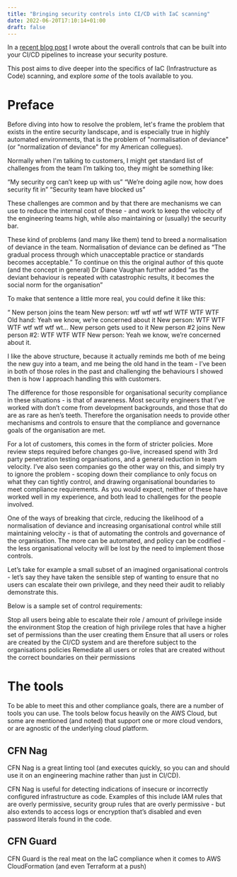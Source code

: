 ```yaml
---
title: "Bringing security controls into CI/CD with IaC scanning"
date: 2022-06-20T17:10:14+01:00
draft: false
---
```


In a [recent blog post](/secure-ci-cd-pipelines/) I wrote about the overall controls that can be built into your CI/CD pipelines to increase your security posture.
 
This post aims to dive deeper into the specifics of IaC (Infrastructure as Code) scanning, and explore *some* of the tools available to you.
 
# Preface
 
Before diving into how to resolve the problem, let's frame the problem that exists in the entire security landscape, and is especially true in highly automated environments, that is the problem of "normalisation of deviance" (or "normalization of deviance" for my American collegues).
 
Normally when I'm talking to customers, I might get standard list of challenges from the team I’m talking too, they might be something like: 

“My security org can’t keep up with us”
“We’re doing agile now, how does security fit in”
“Security team have blocked us”

These challenges are common and by that there are mechanisms we can use to reduce the internal cost of these - and work to keep the velocity of the engineering teams high, while also maintaining or (usually) the security bar.

These kind of problems (and many like them) tend to breed a normalisation of deviance in the team.  Normalisation of deviance can be defined as “The gradual process through which unacceptable practice or standards becomes acceptable.”  To continue on this the original author of this quote (and the concept in general) Dr Diane Vaughan further added “as the deviant behaviour is repeated with catastrophic results, it becomes the social norm for the organisation” 

To make that sentence a little more real, you could define it like this:

“
New person joins the team
New person: wtf wtf wtf wtf WTF WTF WTF
Old hand: Yeah we know, we’re concerned about it
New person: WTF WTF WTF wtf wtf wtf wt…
New person gets used to it
New person #2 joins
New person #2: WTF WTF WTF
New person: Yeah we know, we’re concerned about it.

I like the above structure, because it actually reminds me both of me being the new guy into a team, and me being the old hand in the team - I’ve been in both of those roles in the past and challenging the behaviours I showed then is how I approach handling this with customers.

The difference for those responsible for organisational security compliance in these situations - is that of awareness. Most security engineers that I’ve worked with don’t come from development backgrounds, and those that do are as rare as hen’s teeth.  Therefore the organisation needs to provide other mechanisms and controls to ensure that the compliance and governance goals of the organisation are met.

For a lot of customers, this comes in the form of stricter policies.  More review steps required before changes go-live, increased spend with 3rd party penetration testing organisations, and a general reduction in team velocity.  I’ve also seen companies go the other way on this, and simply try to ignore the problem - scoping down their compliance to only focus on what they can tightly control, and drawing organisational boundaries to meet compliance requirements.   As you would expect, neither of these have worked well in my experience, and both lead to challenges for the people involved.

One of the ways of breaking that circle, reducing the likelihood of a normalisation of deviance and increasing organisational control while still maintaining velocity - is that of automating the controls and governance of the organisation.  The more can be automated, and policy can be codified - the less organisational velocity will be lost by the need to implement those controls.

Let’s take for example a small subset of an imagined organisational controls - let’s say they have taken the sensible step of wanting to ensure that no users can escalate their own privilege, and they need their audit to reliably demonstrate this.

Below is a sample set of control requirements:

Stop all users being able to escalate their role / amount of privilege inside the environment
Stop the creation of high privilege roles that have a higher set of permissions than the user creating them
Ensure that all users or roles are created by the CI/CD system and are therefore subject to the organisations policies
Remediate all users or roles that are created without the correct boundaries on their permissions

# The tools

To be able to meet this and other compliance goals, there are a number of tools you can use.  The tools below focus heavily on the AWS Cloud, but some are mentioned (and noted) that support one or more cloud vendors, or are agnostic of the underlying cloud platform.

## CFN Nag

CFN Nag is a great linting tool (and executes quickly, so you can and should use it on an engineering machine rather than just in CI/CD).

CFN Nag is useful for detecting indications of insecure or incorrectly configured infrastructure as code.  Examples of this include IAM rules that are overly permissive, security group rules that are overly permissive - but also extends to access logs or encryption that’s disabled and even password literals found in the code.

## CFN Guard

CFN Guard is the real meat on the IaC compliance when it comes to AWS CloudFormation (and even Terraform at a push) 
